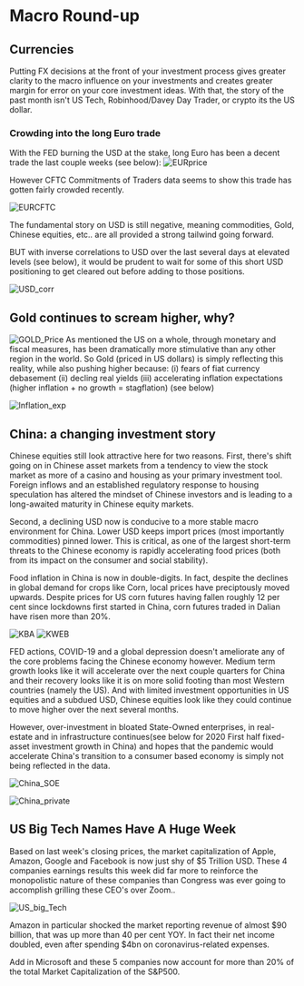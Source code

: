 # Macro Round-up

## Currencies
Putting FX decisions at the front of your investment process gives greater clarity to the macro influence on your investments and creates greater margin for error on your core investment ideas. With that, the story of the past month isn't US Tech, Robinhood/Davey Day Trader, or crypto its the US dollar.

### Crowding into the long Euro trade
With the FED burning the USD at the stake, long Euro has been a decent trade the last couple weeks (see below):
![EURprice](Images/EURprice.png)

However CFTC Commitments of Traders data seems to show this trade has gotten fairly crowded recently.

![EURCFTC](Images/EURCFTC_historical.png)

The fundamental story on USD is still negative, meaning commodities, Gold, Chinese equities, etc.. are all provided a strong tailwind going forward.

BUT with inverse correlations to USD over the last several days at elevated levels (see below), it would be prudent to wait for some of this short USD positioning to get cleared out before adding to those positions.

![USD_corr](Images/USD_correlations.png)



## Gold continues to scream higher, why? 

![GOLD_Price](Images/GC=F.png)
As mentioned the US on a whole, through monetary and fiscal measures, has been dramatically more stimulative than any other region in the world. 
So Gold (priced in US dollars) is simply reflecting this reality, while also pushing higher because: 
(i) fears of fiat currency debasement
(ii) decling real yields 
(iii) accelerating inflation expectations (higher inflation + no growth = stagflation) (see below)

![Inflation_exp](Images/Breakeven.png)


## China: a changing investment story

Chinese equities still look attractive here for two reasons. First, there's shift going on in Chinese asset markets from a tendency to view the stock market as more of a casino and housing as your primary investment tool. Foreign inflows and an established regulatory response to housing speculation has altered the mindset of Chinese investors and is leading to a long-awaited maturity in Chinese equity markets.

Second, a declining USD now is conducive to a more stable macro environment for China. Lower USD keeps import prices (most importantly commodities) pinned lower. This is critical, as one of the largest short-term threats to the Chinese economy is rapidly accelerating food prices (both from its impact on the consumer and social stability). 

Food inflation in China is now in double-digits. In fact, despite the declines in global demand for crops like Corn, local prices have preciptously moved upwards. Despite prices for US corn futures having fallen roughly 12 per cent since lockdowns first started in China, corn futures traded in Dalian have risen more than 20%.

![KBA](Images/KBA.png)
![KWEB](Images/KWEB.png)

FED actions, COVID-19 and a global depression doesn't ameliorate any of the core problems facing the Chinese economy however. Medium term growth looks like it will accelerate over the next couple quarters for China and their recovery looks like it is on more solid footing than most Western countries (namely the US). And with limited investment opportunities in US equities and a subdued USD, Chinese equities look like they could continue to move higher over the next several months.

 However, over-investment in bloated State-Owned enterprises, in real-estate and in infrastructure continues(see below for 2020 First half fixed-asset investment growth in China) and hopes that the pandemic would accelerate China's transition to a consumer based economy is simply not being reflected in the data.

![China_SOE](Images/China_SOE_invst.png)


![China_private](Images/China_private.png)

## US Big Tech Names Have A Huge Week

Based on last week's closing prices, the market capitalization of Apple, Amazon, Google and Facebook is now just shy of $5 Trillion USD.
These 4 companies earnings results this week did far more to reinforce the monopolistic nature of these companies than Congress was ever going to accomplish grilling these CEO's over Zoom..

![US_big_Tech](Images/US_Big_5.png)

Amazon in particular shocked the market reporting revenue of almost $90 billion, that was up more than 40 per cent YOY. In fact their net income doubled, even after spending $4bn on coronavirus-related expenses.

Add in Microsoft and these 5 companies now account for more than 20% of the total Market Capitalization of the S&P500.






